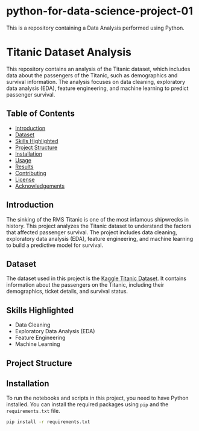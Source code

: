 # python-for-data-science-project-01
This is a repository containing a Data Analysis performed using Python.

# Titanic Dataset Analysis

This repository contains an analysis of the Titanic dataset, which includes data about the passengers of the Titanic, such as demographics and survival information. The analysis focuses on data cleaning, exploratory data analysis (EDA), feature engineering, and machine learning to predict passenger survival.

## Table of Contents

- [Introduction](#introduction)
- [Dataset](#dataset)
- [Skills Highlighted](#skills-highlighted)
- [Project Structure](#project-structure)
- [Installation](#installation)
- [Usage](#usage)
- [Results](#results)
- [Contributing](#contributing)
- [License](#license)
- [Acknowledgements](#acknowledgements)

## Introduction

The sinking of the RMS Titanic is one of the most infamous shipwrecks in history. This project analyzes the Titanic dataset to understand the factors that affected passenger survival. The project includes data cleaning, exploratory data analysis (EDA), feature engineering, and machine learning to build a predictive model for survival.

## Dataset

The dataset used in this project is the [Kaggle Titanic Dataset](https://www.kaggle.com/datasets/yasserh/titanic-dataset). It contains information about the passengers on the Titanic, including their demographics, ticket details, and survival status.

## Skills Highlighted

- Data Cleaning
- Exploratory Data Analysis (EDA)
- Feature Engineering
- Machine Learning

## Project Structure

## Installation

To run the notebooks and scripts in this project, you need to have Python installed. You can install the required packages using `pip` and the `requirements.txt` file.

```bash
pip install -r requirements.txt

